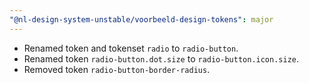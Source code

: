 ```yaml
---
"@nl-design-system-unstable/voorbeeld-design-tokens": major
---
```


- Renamed token and tokenset `radio` to `radio-button`.
- Renamed token `radio-button.dot.size` to `radio-button.icon.size`.
- Removed token `radio-button-border-radius`.
